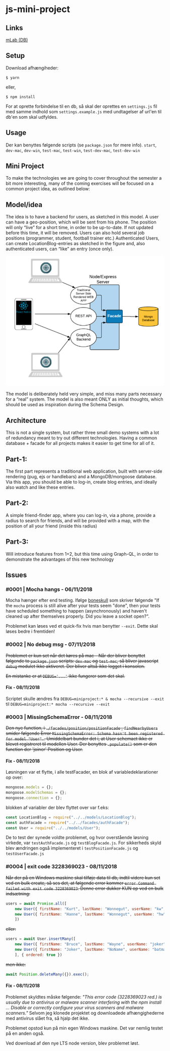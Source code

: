 # js-mini-project

## Links

[mLab (DB)](https://mlab.com/home)

## Setup
Download afhængiheder:
```
$ yarn
```
eller,
```
$ npm install
```

For at oprette forbindelse til en db, så skal der oprettes en `settings.js` fil med samme indhold som `settings.example.js` med undtagelser af url'en til db'en som skal udfyldes. 

## Usage
Der kan benyttes følgende scripts (se `package.json` for mere info). `start`, `dev-mac`, `dev-win`, `test-mac`, `test-win`, `test-dev-mac`, `test-dev-win`

## Mini Project
To make the technologies we are going to cover throughout the semester a bit more interesting, many of the coming exercises will be focused on a common project idea, as outlined below:

## Model/idea
The idea is to have a backend for users, as sketched in this model. 
A user can have a geo-position, which will be sent from his phone. The position will only “live” for a short time, in order to be up-to-date. If not updated before this time, it will be removed. Users can also hold several job positions (programmer, student, football trainer etc.)
Authenticated Users, can create LocationBlog-entries as sketched in the figure and, also authenticated users, can “like” an entry (once only).

![](./model.png)

The model is deliberately held very simple, and miss many parts necessary for a “real” system. The model is also meant ONLY  as initial thoughts, which should be used as inspiration during the Schema Design.

## Architecture
This is not a single system, but rather three small demo systems with a lot of redundancy meant to try out different technologies. Having a common database + facade for all projects makes it easier to get time for all of it.

## Part-1: 
The first part represents a traditional web application, built with server-side rendering (pug, ejs or handlebars) and a MongoDB/mongoose database. Via this app, you should be able to log-in, create blog entries, and ideally also watch and like these entries.

## Part-2:
A simple friend-finder app, where you can log-in, via a phone, provide a radius to search for friends, and will be provided with a map, with the position of all your friend (inside this radius) 

## Part-3: 
Will introduce features from 1+2, but this time using Graph-QL, in order to demonstrate the advantages of this new technology

## Issues
### #0001 | Mocha hangs - 06/11/2018
Mocha hænger efter end testing. Ifølge [boneskull](https://boneskull.com/mocha-v4-nears-release/#mochawontforceexit) som skriver følgende "If the `mocha` process is still alive after your tests seem "done", then your tests have scheduled something to happen (asynchronously) and haven't cleaned up after themselves properly. Did you leave a socket open?".

Problemet kan løses ved et quick-fix hvis man benytter `--exit`. Dette skal løses bedre i fremtiden!

### #0002 | No debug msg - 07/11/2018
~~Problemet er kun set når det køres på mac - Når der bliver benyttet følgende to `package.json` scripts: `dev-mac` og `test-mac`, så bliver javascript `debug` modulet ikke aktiveret. Der bliver altså ikke logget i konsolen.~~

~~En mistanke er at `DEBUG='...'` ikke fungerer som det skal.~~

#### Fix - 08/11/2018
Scriptet skulle ændres fra `DEBUG=miniproject:* & mocha --recursive --exit` til `DEBUG=miniproject:* mocha --recursive --exit`

### #0003 | MissingSchemaError - 08/11/2018
~~Den nye function, i `./facades/position/positionFacade` , `findNearbyUsers` smider følgende Error `MissingSchemaError: Schema hasn't been registered for model "User".`. Umiddelbart bunder det i, at User schemaet ikke er blevet registreret til modellen User. Der benyttes `.populate()` som er den function der 'joiner' Position og User.~~

#### Fix - 08/11/2018
Løsningen var et flytte, i alle testFacader, en blok af variabledeklarationer op over:
```javascript
mongoose.models = {};
mongoose.modelSchemas = {};
mongoose.connection = {};
```

blokken af variabler der blev flyttet over var f.eks:
```javascript
const LocationBlog = require("../../models/LocationBlog");
const authFacade = require("../../facades/authFacade");
const User = require("../../models/User");
```

De to test der synede voldte problemet, og hvor overstående løsning virkede, var `testAuthFacade.js` og `testBlogFacade.js`. For sikkerheds skyld blev ændringen også implementeret i `testPositionFacade.js` og `testUserFacade.js`

### #0004 | exit code 3228369023 - 08/11/2018
~~Når der på en Windows maskine skal tilføje data til db, indtil videre kun set ved en bulk create, så ses det, at følgende error kommer `error Command failed with exit code 3228369023`. Denne error dukker KUN op ved en bulk indsætning:~~ 
```javascript
users = await Promise.all([
    new User({ firstName: "Kurt", lastName: "Wonnegut", userName: "kw", password: "test", email: "a@b.dk" }).save(),
    new User({ firstName: "Hanne", lastName: "Wonnegut", userName: "hw", password: "test", email: "b@b.dk" }).save(),
    ])
```

~~eller:~~
```javascript
users = await User.insertMany([
    new User({ firstName: "Bruce", lastName: "Wayne", userName: "joker", password: "test", email: "bat@man.org" }),
    new User({ firstName: "Joker", lastName: "NoName", userName: "batman", password: "test", email: "jo@ker.org" })
    ], { ordered: true })
```

~~men ikke:~~
```javascript
await Position.deleteMany({}).exec();
```

#### Fix - 08/11/2018
Problemet skyldtes måske følgende: *"This error code (3228369023 red.) is usually due to antivirus or malware scanner interfering with the npm install ... Disable or correctly configure your virus scanners and malware scanners."* Selvom jeg klonede projektet og downloadede afhængighederne med antivirus slået fra, så hjalp det ikke. 

Problemet opstod kun på min egen Windows maskine. Det var nemlig testet på en anden også.

Ved download af den nye LTS node version, blev problemet løst.